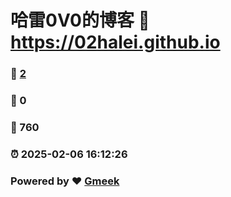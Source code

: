 # 哈雷0V0的博客 :link: https://02halei.github.io 
### :page_facing_up: [2](https://02halei.github.io/tag.html) 
### :speech_balloon: 0 
### :hibiscus: 760 
### :alarm_clock: 2025-02-06 16:12:26 
### Powered by :heart: [Gmeek](https://github.com/Meekdai/Gmeek)
